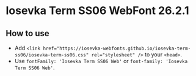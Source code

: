 # Iosevka Term SS06 WebFont 26.2.1

## How to use

- Add `<link href="https://iosevka-webfonts.github.io/iosevka-term-ss06/iosevka-term-ss06.css" rel="stylesheet" />` to your `<head>`.
- Use `fontFamily: 'Iosevka Term SS06 Web'` or `font-family: 'Iosevka Term SS06 Web'`.
